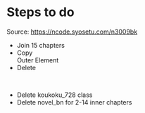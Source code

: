 
# Steps to do

Source: https://ncode.syosetu.com/n3009bk

- Join 15 chapters
- Copy  <div id="novel_color">  Outer Element
- Delete <p id="L\d+"><br></p>
- Delete koukoku_728 class
- Delete novel_bn for 2-14 inner chapters
